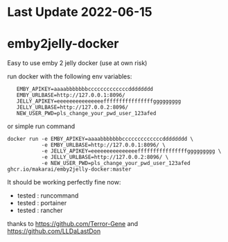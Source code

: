 # Last Update 2022-06-15

# emby2jelly-docker

Easy to use emby 2 jelly docker (use at own risk)

run docker with the following env variables:

```
   EMBY_APIKEY=aaaabbbbbbbcccccccccccccdddddddd
   EMBY_URLBASE=http://127.0.0.1:8096/
   JELLY_APIKEY=eeeeeeeeeeeeeeeffffffffffffffffggggggggg
   JELLY_URLBASE=http://127.0.0.2:8096/
   NEW_USER_PWD=pls_change_your_pwd_user_123afed

```   

or simple run command

```  
docker run -e EMBY_APIKEY=aaaabbbbbbbcccccccccccccdddddddd \
           -e EMBY_URLBASE=http://127.0.0.1:8096/ \
           -e JELLY_APIKEY=eeeeeeeeeeeeeeeffffffffffffffffggggggggg \
           -e JELLY_URLBASE=http://127.0.0.2:8096/ \
           -e NEW_USER_PWD=pls_change_your_pwd_user_123afed ghcr.io/makarai/emby2jelly-docker:master

```

It should be working perfectly fine now: 

 - tested : runcommand
 - tested : portainer
 - tested : rancher

thanks to https://github.com/Terror-Gene and https://github.com/LLDaLastDon
